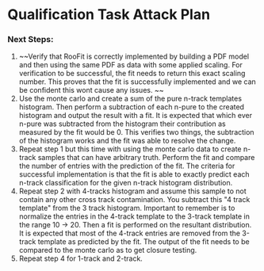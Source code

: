 # Qualification Task Attack Plan 

### Next Steps:
1. ~~Verify that RooFit is correctly implemented by building a PDF model and then using the same PDF as data with some applied scaling. For verification to be successful, the fit needs to return this exact scaling number. This proves that the fit is successfully implemented and we can be confident this wont cause any issues. ~~ 
2. Use the monte carlo and create a sum of the pure n-track templates histogram. Then perform a subtraction of each n-pure to the created histogram and output the result with a fit. It is expected that which ever n-pure was subtracted from the histogram their contribution as measured by the fit would be 0. This verifies two things, the subtraction of the histogram works and the fit was able to resolve the change. 
3. Repeat step 1 but this time with using the monte carlo data to create n-track samples that can have arbitrary truth. Perform the fit and compare the number of entries with the prediction of the fit. The criteria for successful implementation is that the fit is able to exactly predict each n-track classification for the given n-track histogram distribution. 
4. Repeat step 2 with 4-tracks histogram and assume this sample to not contain any other cross track contamination. You subtract this "4 track template" from the 3 track histogram. Important to remember is to normalize the entries in the 4-track template to the 3-track template in the range 10 -> 20. Then a fit is performed on the resultant distribution. It is expected that most of the 4-track entries are removed from the 3-track template as predicted by the fit. The output of the fit needs to be compared to the monte carlo as to get closure testing. 
5. Repeat step 4 for 1-track and 2-track. 



